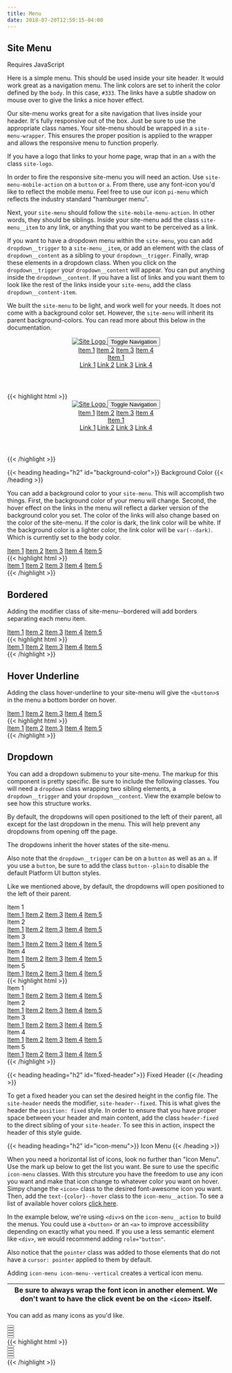 ```yaml
---
title: Menu
date: 2018-07-20T12:59:15-04:00
---
```


## Site Menu
<div class="block-container blocks mb-4">
  <div class="block">
    <div class="pill text--size-xs text-dark">
      <i class="pi-bolt mr-1 text-negative"></i>
      Requires <span class="text--bold ml-1">JavaScript</span>
    </div> 
  </div>
</div>

Here is a simple menu. This should be used inside your site header. It would work great as a navigation menu. The link colors are set to inherit the color defined by the `body`. In this case, `#333`. The links have a subtle shadow on mouse over to give the links a nice hover effect.

Our site-menu works great for a site navigation that lives inside your header. It's fully responsive out of the box. Just be sure to use the appropriate class names. Your site-menu should be wrapped in a `site-menu-wrapper`. This ensures the proper position is applied to the wrapper and allows the responsive menu to function properly.

If you have a logo that links to your home page, wrap that in an `a` with the class `site-logo`.

In order to fire the responsive site-menu you will need an action. Use `site-menu-mobile-action` on a `button` or `a`. From there, use any font-icon you'd like to reflect the mobile menu. Feel free to use our icon `pi-menu` which reflects the industry standard "hamburger menu".

Next, your `site-menu` should follow the `site-mobile-menu-action`. In other words, they should be siblings. Inside your site-menu add the class `site-menu__item` to any link, or anything that you want to be perceived as a link.

If you want to have a dropdown menu within the `site-menu`, you can add `dropdown__trigger` to a `site-menu__item`, or add an element with the class of `dropdown__content` as a sibling to your `dropdown__trigger`. Finally, wrap these elements in a dropdown class. When you click on the `dropdown__trigger` your `dropdown__content` will appear. You can put anything inside the `dropdown__content`. If you have a list of links and you want them to look like the rest of the links inside your `site-menu`, add the class `dropdown__content-item`.

We built the `site-menu` to be light, and work well for your needs. It does not come with a background color set. However, the `site-menu` will inherit its parent background-colors. You can read more about this below in the documentation.



<header class="site-menu-wrapper">
    <a href="/" class="site-logo">
        <img src="https://via.placeholder.com/150x50.png?text=Site+Logo" alt="Site Logo" />
    </a>
    <button class="site-menu-mobile-action">
      <span class="sr-only">Toggle Navigation</span>
      <i aria-hidden="true" focusable="false" class="pi-menu pi-xl"></i>
    </button>
    <nav class="site-menu">
      <a href="#" class="site-menu__item">Item 1</a>
      <a href="#" class="site-menu__item">Item 2</a>
      <a href="#" class="site-menu__item">Item 3</a>
      <a href="#" class="site-menu__item">Item 4</a>
      <div class="dropdown">
        <a href="#" class="site-menu__item dropdown__trigger">
          Item 1 <i class="ml-1 pi-angle-down" aria-hidden="true"></i>
        </a>
        <div class="dropdown__content">
          <a href="#" class="dropdown__content-item">Link 1</a>
          <a href="#" class="dropdown__content-item">Link 2</a>
          <a href="#" class="dropdown__content-item">Link 3</a>
          <a href="#" class="dropdown__content-item">Link 4</a>
        </div>
      </div>
    </nav>
</header>

<div class="mt-3 mb-4">
{{< highlight html >}}
<header class="site-menu-wrapper">
    <a href="/" class="site-logo">
        <img src="https://via.placeholder.com/150x50.png?text=Site+Logo" alt="Site Logo" />
    </a>
    <button class="site-menu-mobile-action">
      <span class="sr-only">Toggle Navigation</span>
      <i aria-hidden="true" focusable="false" class="pi-menu pi-xl"></i>
    </button>
    <nav class="site-menu">
      <a href="#" class="site-menu__item">Item 1</a>
      <a href="#" class="site-menu__item">Item 2</a>
      <a href="#" class="site-menu__item">Item 3</a>
      <a href="#" class="site-menu__item">Item 4</a>
      <div class="dropdown">
        <a href="#" class="site-menu__item dropdown__trigger">
          Item 1 <i class="ml-1 pi-angle-down" aria-hidden="true"></i>
        </a>
        <div class="dropdown__content">
          <a href="#" class="dropdown__content-item">Link 1</a>
          <a href="#" class="dropdown__content-item">Link 2</a>
          <a href="#" class="dropdown__content-item">Link 3</a>
          <a href="#" class="dropdown__content-item">Link 4</a>
        </div>
      </div>
    </nav>
</header>
{{< /highlight >}}
</div>

{{< heading heading="h2" id="background-color">}}
Background Color
{{< /heading >}}

You can add a background color to your `site-menu`. This will accomplish two things. First, the background color of your menu will change. Second, the hover effect on the links in the menu will reflect a darker version of the background color you set. The color of the links will also change based on the color of the site-menu. If the color is dark, the link color will be white. If the background color is a lighter color, the link color will be `var(--dark)`. Which is currently set to the body color.

<nav class="site-menu background-navy">
  <a href="#" class="site-menu__item">Item 1</a>
  <a href="#" class="site-menu__item">Item 2</a>
  <a href="#" class="site-menu__item">Item 3</a>
  <a href="#" class="site-menu__item">Item 4</a>
  <a href="#" class="site-menu__item">Item 5</a>
</nav>

<div class="mt-3 mb-4">
{{< highlight html >}}
<nav class="site-menu background-navy">
  <a href="#" class="site-menu__item">Item 1</a>
  <a href="#" class="site-menu__item">Item 2</a>
  <a href="#" class="site-menu__item">Item 3</a>
  <a href="#" class="site-menu__item">Item 4</a>
  <a href="#" class="site-menu__item">Item 5</a>
</nav>
{{< /highlight >}}
</div>


## Bordered
Adding the modifier class of site-menu--bordered will add borders separating each menu item.

<nav class="site-menu site-menu--bordered mb-3">
  <a href="#" class="site-menu__item">Item 1</a>
  <a href="#" class="site-menu__item">Item 2</a>
  <a href="#" class="site-menu__item">Item 3</a>
  <a href="#" class="site-menu__item">Item 4</a>
  <a href="#" class="site-menu__item">Item 5</a>
</nav>


<div class="mb-4">
{{< highlight html >}}
<nav class="site-menu site-menu--bordered">
  <a href="#" class="site-menu__item">Item 1</a>
  <a href="#" class="site-menu__item">Item 2</a>
  <a href="#" class="site-menu__item">Item 3</a>
  <a href="#" class="site-menu__item">Item 4</a>
  <a href="#" class="site-menu__item">Item 5</a>
</nav>
{{< /highlight >}}
</div>

## Hover Underline
Adding the class hover-underline to your site-menu will give the `<button>`s in the menu a bottom border on hover.

<nav class="site-menu hover-underline mb-3">
  <a href="#" class="site-menu__item">Item 1</a>
  <a href="#" class="site-menu__item">Item 2</a>
  <a href="#" class="site-menu__item">Item 3</a>
  <a href="#" class="site-menu__item">Item 4</a>
  <a href="#" class="site-menu__item">Item 5</a>
</nav>

<div class="mb-4">
{{< highlight html >}}
<nav class="site-menu hover-underline">
  <a href="#" class="site-menu__item">Item 1</a>
  <a href="#" class="site-menu__item">Item 2</a>
  <a href="#" class="site-menu__item">Item 3</a>
  <a href="#" class="site-menu__item">Item 4</a>
  <a href="#" class="site-menu__item">Item 5</a>
</nav>
{{< /highlight >}}
</div>

## Dropdown
You can add a dropdown submenu to your site-menu. The markup for this component is pretty specific. Be sure to include the following classes. You will need a `dropdown` class wrapping two sibling elements, a `dropdown__trigger` and your `dropdown__content`. View the example below to see how this structure works.

By default, the dropdowns will open positioned to the left of their parent, all except for the last dropdown in the menu. This will help prevent any dropdowns from opening off the page.

The dropdowns inherit the hover states of the site-menu.

Also note that the `dropdown__trigger` can be on a `button` as well as an `a`. If you use a `button`, be sure to add the class `button--plain` to disable the default Platform UI button styles.

Like we mentioned above, by default, the dropdowns will open positioned to the left of their parent.

<div class="background-white">
  <nav class="site-menu">
    <div class="dropdown">
      <div class="site-menu__item dropdown__trigger">
        Item 1
        <i class="ml-1 pi-angle-down" aria-hidden="true"></i>
      </div>
      <div class="dropdown__content">
        <a href="#" class="dropdown__content-item">Item 1</a>
        <a href="#" class="dropdown__content-item">Item 2</a>
        <a href="#" class="dropdown__content-item">Item 3</a>
        <a href="#" class="dropdown__content-item">Item 4</a>
        <a href="#" class="dropdown__content-item">Item 5</a>
      </div>
    </div>
    <div class="dropdown">
      <div class="site-menu__item dropdown__trigger">
        Item 2
        <i class="ml-1 pi-angle-down" aria-hidden="true"></i>
      </div>
      <div class="dropdown__content">
        <a href="#" class="dropdown__content-item">Item 1</a>
        <a href="#" class="dropdown__content-item">Item 2</a>
        <a href="#" class="dropdown__content-item">Item 3</a>
        <a href="#" class="dropdown__content-item">Item 4</a>
        <a href="#" class="dropdown__content-item">Item 5</a>
      </div>
    </div>
    <div class="dropdown">
      <div class="site-menu__item dropdown__trigger">
        Item 3
        <i class="ml-1 pi-angle-down" aria-hidden="true"></i>
      </div>
      <div class="dropdown__content">
        <a href="#" class="dropdown__content-item">Item 1</a>
        <a href="#" class="dropdown__content-item">Item 2</a>
        <a href="#" class="dropdown__content-item">Item 3</a>
        <a href="#" class="dropdown__content-item">Item 4</a>
        <a href="#" class="dropdown__content-item">Item 5</a>
      </div>
    </div>
    <div class="dropdown">
      <div class="site-menu__item dropdown__trigger">
        Item 4
        <i class="ml-1 pi-angle-down" aria-hidden="true"></i>
      </div>
      <div class="dropdown__content">
        <a href="#" class="dropdown__content-item">Item 1</a>
        <a href="#" class="dropdown__content-item">Item 2</a>
        <a href="#" class="dropdown__content-item">Item 3</a>
        <a href="#" class="dropdown__content-item">Item 4</a>
        <a href="#" class="dropdown__content-item">Item 5</a>
      </div>
    </div>
    <div class="dropdown">
      <div class="site-menu__item dropdown__trigger">
        Item 5
        <i class="ml-1 pi-angle-down" aria-hidden="true"></i>
      </div>
      <div class="dropdown__content">
        <a href="#" class="dropdown__content-item">Item 1</a>
        <a href="#" class="dropdown__content-item">Item 2</a>
        <a href="#" class="dropdown__content-item">Item 3</a>
        <a href="#" class="dropdown__content-item">Item 4</a>
        <a href="#" class="dropdown__content-item">Item 5</a>
      </div>
    </div>
  </nav>
</div>

<div class="mb-4">
{{< highlight html >}}
<div class="background-white">
  <nav class="site-menu">
    <div class="dropdown">
      <div class="site-menu__item dropdown__trigger">
        Item 1
        <i class="ml-1 pi-angle-down" aria-hidden="true"></i>
      </div>
      <div class="dropdown__content">
        <a href="#" class="dropdown__content-item">Item 1</a>
        <a href="#" class="dropdown__content-item">Item 2</a>
        <a href="#" class="dropdown__content-item">Item 3</a>
        <a href="#" class="dropdown__content-item">Item 4</a>
        <a href="#" class="dropdown__content-item">Item 5</a>
      </div>
    </div>
    <div class="dropdown">
      <div class="site-menu__item dropdown__trigger">
        Item 2
        <i class="ml-1 pi-angle-down" aria-hidden="true"></i>
      </div>
      <div class="dropdown__content">
        <a href="#" class="dropdown__content-item">Item 1</a>
        <a href="#" class="dropdown__content-item">Item 2</a>
        <a href="#" class="dropdown__content-item">Item 3</a>
        <a href="#" class="dropdown__content-item">Item 4</a>
        <a href="#" class="dropdown__content-item">Item 5</a>
      </div>
    </div>
    <div class="dropdown">
      <div class="site-menu__item dropdown__trigger">
        Item 3
        <i class="ml-1 pi-angle-down" aria-hidden="true"></i>
      </div>
      <div class="dropdown__content">
        <a href="#" class="dropdown__content-item">Item 1</a>
        <a href="#" class="dropdown__content-item">Item 2</a>
        <a href="#" class="dropdown__content-item">Item 3</a>
        <a href="#" class="dropdown__content-item">Item 4</a>
        <a href="#" class="dropdown__content-item">Item 5</a>
      </div>
    </div>
    <div class="dropdown">
      <div class="site-menu__item dropdown__trigger">
        Item 4
        <i class="ml-1 pi-angle-down" aria-hidden="true"></i>
      </div>
      <div class="dropdown__content">
        <a href="#" class="dropdown__content-item">Item 1</a>
        <a href="#" class="dropdown__content-item">Item 2</a>
        <a href="#" class="dropdown__content-item">Item 3</a>
        <a href="#" class="dropdown__content-item">Item 4</a>
        <a href="#" class="dropdown__content-item">Item 5</a>
      </div>
    </div>
    <div class="dropdown">
      <div class="site-menu__item dropdown__trigger">
        Item 5
        <i class="ml-1 pi-angle-down" aria-hidden="true"></i>
      </div>
      <div class="dropdown__content">
        <a href="#" class="dropdown__content-item">Item 1</a>
        <a href="#" class="dropdown__content-item">Item 2</a>
        <a href="#" class="dropdown__content-item">Item 3</a>
        <a href="#" class="dropdown__content-item">Item 4</a>
        <a href="#" class="dropdown__content-item">Item 5</a>
      </div>
    </div>
  </nav>
</div>
{{< /highlight >}}
</div>

{{< heading heading="h2" id="fixed-header">}}
Fixed Header
{{< /heading >}}

To get a fixed header you can set the desired height in the config file. The `site-header` needs the modifier, `site-header--fixed`. This is what gives the header the `position: fixed` style.
In order to ensure that you have proper space between your header and main content, add the class `header-fixed` to the direct sibling of your `site-header`.
To see this in action, inspect the header of this style guide.

 
{{< heading heading="h2" id="icon-menu">}}
Icon Menu
{{< /heading >}}

When you need a horizontal list of icons, look no further than "Icon Menu". Use the mark up below
to get the list you want. Be sure to use the specific `icon-menu` classes. With this strcuture you have
the freedom to use any icon you want and make that icon change to whatever color you want on hover.
Simpy change the `<icon>` class to the desired font-awesome icon you want. Then, add the `text-{color}--hover`
class to the `icon-menu__action`. To see a list of available hover colors [click here](/section-typography.html#kssref-typography-utilities-color).

In the example below, we're using `<div>`s on the `icon-menu__action` to build the menus. You could use a `<button>` or an `<a>` to improve accessibility
depending on exactly what you need. If you use a less semantic element like `<div>`, we would recommend adding `role="button"`.

Also notice that the `pointer` class was added to those elements that do not have a `cursor: pointer` applied to them by default.

Adding `icon-menu icon-menu--vertical` creates a vertical icon menu.

| <i class="fpi-warning text-orange"></i> Be sure to always wrap the font icon in another element. We don't want to have the click event be on the `<icon>` itself. |
| ----------------------------------------------------------------------------------------------------------------------------------------------------------------- |


You can add as many icons as you'd like.


<div class="icon-menu">
  <div class="icon-menu__item">
    <button class="icon-menu__action button--plain text-negative--hover pointer">
      <i class="pi-trash" aria-hidden="hidden"></i>
    </button>
  </div>
  <div class="icon-menu__item">
    <button class="icon-menu__action button--plain text-positive--hover pointer">
      <i class="pi-edit" aria-hidden="hidden"></i>
    </button>
  </div>
  <div class="icon-menu__item">
    <button class="icon-menu__action button--plain text-red--hover pointer">
      <i class="pi-clock" aria-hidden="hidden"></i>
    </button>
  </div>
</div>
<div class="icon-menu icon-menu--vertical">
  <div class="icon-menu__item">
    <button class="icon-menu__action button--plain text-negative--hover pointer">
      <i class="pi-trash" aria-hidden="hidden"></i>
    </button>
  </div>
  <div class="icon-menu__item">
    <button class="icon-menu__action button--plain text-positive--hover pointer">
      <i class="pi-edit" aria-hidden="hidden"></i>
    </button>
  </div>
</div>

<div class="mt-3 mb-4">
{{< highlight html >}}
<div class="icon-menu">
  <div class="icon-menu__item">
    <button class="icon-menu__action button--plain text-negative--hover pointer">
      <i class="pi-trash"></i>
    </button>
  </div>
  <div class="icon-menu__item">
    <button class="icon-menu__action button--plain text-positive--hover pointer">
      <i class="pi-edit"></i>
    </button>
  </div>
  <div class="icon-menu__item">
    <button class="icon-menu__action button--plain text-red--hover pointer">
      <i class="pi-clock"></i>
    </button>
  </div>
</div>
<div class="icon-menu icon-menu--vertical">
  <div class="icon-menu__item">
    <button class="icon-menu__action button--plain text-negative--hover pointer">
      <i class="pi-trash"></i>
    </button>
  </div>
  <div class="icon-menu__item">
    <button class="icon-menu__action button--plain text-positive--hover pointer">
      <i class="pi-edit"></i>
    </button>
  </div>
</div>
{{< /highlight >}}
</div>
